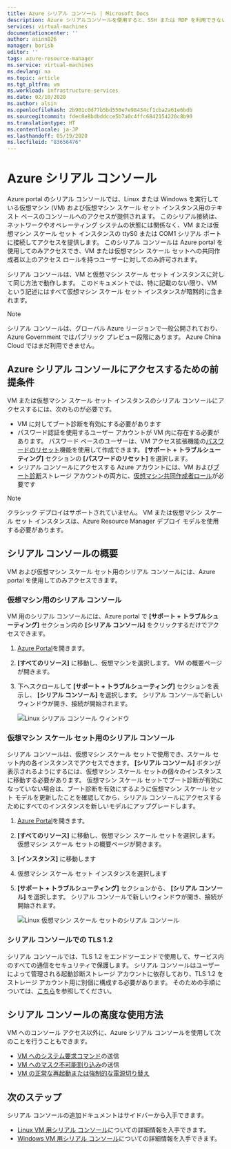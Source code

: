 ```yaml
---
title: Azure シリアル コンソール | Microsoft Docs
description: Azure シリアルコンソールを使用すると、SSH または RDP を利用できない場合に VM に接続できます。
services: virtual-machines
documentationcenter: ''
author: asinn826
manager: borisb
editor: ''
tags: azure-resource-manager
ms.service: virtual-machines
ms.devlang: na
ms.topic: article
ms.tgt_pltfrm: vm
ms.workload: infrastructure-services
ms.date: 02/10/2020
ms.author: alsin
ms.openlocfilehash: 2b901c0d77b5bd550e7e98434cf1cba2a61e6bdb
ms.sourcegitcommit: fdec8e8bdbddcce5b7a0c4ffc6842154220c8b90
ms.translationtype: HT
ms.contentlocale: ja-JP
ms.lasthandoff: 05/19/2020
ms.locfileid: "83656476"
---
```

# <a name="azure-serial-console"></a>Azure シリアル コンソール

Azure portal のシリアル コンソールでは、Linux または Windows を実行している仮想マシン (VM) および仮想マシン スケール セット インスタンス用のテキスト ベースのコンソールへのアクセスが提供されます。 このシリアル接続は、ネットワークやオペレーティング システムの状態には関係なく、VM または仮想マシン スケール セット インスタンスの ttyS0 または COM1 シリアル ポートに接続してアクセスを提供します。 このシリアル コンソールは Azure portal を使用してのみアクセスでき、VM または仮想マシン スケール セットへの共同作成者以上のアクセス ロールを持つユーザーに対してのみ許可されます。

シリアル コンソールは、VM と仮想マシン スケール セット インスタンスに対して同じ方法で動作します。 このドキュメントでは、特に記載のない限り、VM という記述にはすべて仮想マシン スケール セット インスタンスが暗黙的に含まれます。

> [!NOTE]
> シリアル コンソールは、グローバル Azure リージョンで一般公開されており、Azure Government ではパブリック プレビュー段階にあります。 Azure China Cloud ではまだ利用できません。

## <a name="prerequisites-to-access-the-azure-serial-console"></a>Azure シリアル コンソールにアクセスするための前提条件
VM または仮想マシン スケール セット インスタンスのシリアル コンソールにアクセスするには、次のものが必要です。

- VM に対してブート診断を有効にする必要があります
- パスワード認証を使用するユーザー アカウントが VM 内に存在する必要があります。 パスワード ベースのユーザーは、VM アクセス拡張機能の[パスワードのリセット](https://docs.microsoft.com/azure/virtual-machines/extensions/vmaccess#reset-password)機能を使用して作成できます。 **[サポート + トラブルシューティング]** セクションの **[パスワードのリセット]** を選択します。
- シリアル コンソールにアクセスする Azure アカウントには、VM および[ブート診断](boot-diagnostics.md)ストレージ アカウントの両方に、[仮想マシン共同作成者ロール](../../role-based-access-control/built-in-roles.md#virtual-machine-contributor)が必要です

> [!NOTE]
> クラシック デプロイはサポートされていません。 VM または仮想マシン スケール セット インスタンスは、Azure Resource Manager デプロイ モデルを使用する必要があります。

## <a name="get-started-with-the-serial-console"></a>シリアル コンソールの概要
VM および仮想マシン スケール セット用のシリアル コンソールには、Azure portal を使用してのみアクセスできます。

### <a name="serial-console-for-virtual-machines"></a>仮想マシン用のシリアル コンソール
VM 用のシリアル コンソールには、Azure portal で **[サポート + トラブルシューティング]** セクション内の **[シリアル コンソール]** をクリックするだけでアクセスできます。
  1. [Azure Portal](https://portal.azure.com)を開きます。

  1. **[すべてのリソース]** に移動し、仮想マシンを選択します。 VM の概要ページが開きます。

  1. 下へスクロールして **[サポート + トラブルシューティング]** セクションを表示し、 **[シリアル コンソール]** を選択します。 シリアル コンソールで新しいウィンドウが開き、接続が開始されます。

     ![Linux シリアル コンソール ウィンドウ](./media/virtual-machines-serial-console/virtual-machine-linux-serial-console-connect.gif)

### <a name="serial-console-for-virtual-machine-scale-sets"></a>仮想マシン スケール セット用のシリアル コンソール
シリアル コンソールは、仮想マシン スケール セットで使用でき、スケール セット内の各インスタンスでアクセスできます。 **[シリアル コンソール]** ボタンが表示されるようにするには、仮想マシン スケール セットの個々のインスタンスに移動する必要があります。 仮想マシン スケール セットでブート診断が有効になっていない場合は、ブート診断を有効にするように仮想マシン スケール セット モデルを更新したことを確認してから、シリアル コンソールにアクセスするためにすべてのインスタンスを新しいモデルにアップグレードします。
  1. [Azure Portal](https://portal.azure.com)を開きます。

  1. **[すべてのリソース]** に移動し、仮想マシン スケール セットを選択します。 仮想マシン スケール セットの概要ページが開きます。

  1. **[インスタンス]** に移動します

  1. 仮想マシン スケール セット インスタンスを選択します

  1. **[サポート + トラブルシューティング]** セクションから、 **[シリアル コンソール]** を選択します。 シリアル コンソールで新しいウィンドウが開き、接続が開始されます。

     ![Linux 仮想マシン スケール セットのシリアル コンソール](./media/virtual-machines-serial-console/vmss-start-console.gif)


### <a name="tls-12-in-serial-console"></a>シリアル コンソールでの TLS 1.2
シリアル コンソールでは、TLS 1.2 をエンドツーエンドで使用して、サービス内のすべての通信をセキュリティで保護します。 シリアル コンソールはユーザーによって管理される起動診断ストレージ アカウントに依存しており、TLS 1.2 をストレージ アカウント用に別個に構成する必要があります。 そのための手順については、[こちら](https://docs.microsoft.com/azure/storage/common/storage-security-tls)を参照してください。

## <a name="advanced-uses-for-serial-console"></a>シリアル コンソールの高度な使用方法
VM へのコンソール アクセス以外に、Azure シリアル コンソールを使用して次のことを行うこともできます。
* [VM へのシステム要求コマンド](./serial-console-nmi-sysrq.md)の送信
* [VM へのマスク不可能割り込み](./serial-console-nmi-sysrq.md)の送信
* [VM の正常な再起動または強制的な電源切り替え](./serial-console-power-options.md)


## <a name="next-steps"></a>次のステップ
シリアル コンソールの追加ドキュメントはサイドバーから入手できます。
- [Linux VM 用シリアル コンソール](./serial-console-linux.md)についての詳細情報を入手できます。
- [Windows VM 用シリアル コンソール](./serial-console-windows.md)についての詳細情報を入手できます。
